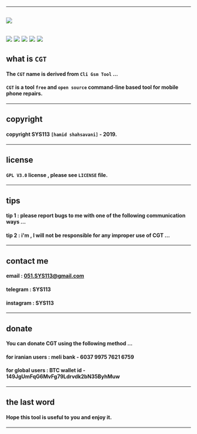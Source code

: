 ------------------------------------------------------------------------------------------------------------------
![](https://github.com/sys113/CliGsmTool/raw/master/CGT.png)
------------------------------------------------------------------------------------------------------------------
![](https://img.shields.io/github/stars/SYS113/CGT.svg)
![](https://img.shields.io/github/forks/SYS113/CGT.svg)
![](https://img.shields.io/github/tag/SYS113/CGT.svg)
![](https://img.shields.io/github/release/SYS113/CGT.svg)
![](https://img.shields.io/github/issues/SYS113/CGT.svg)
------------------------------------------------------------------------------------------------------------------
## what is `CGT`

#### The `CGT` name is derived from `Cli Gsm Tool` ...

#### `CGT` is a tool `free` and ```open source``` command-line based tool for mobile phone repairs.
------------------------------------------------------------------------------------------------------------------
## copyright 

#### copyright SYS113 `[hamid shahsavani]` - 2019.
------------------------------------------------------------------------------------------------------------------
## license 

#### `GPL V3.0` license , please see `LICENSE` file.
------------------------------------------------------------------------------------------------------------------
## tips 

#### tip 1 : please report bugs to me with one of the following communication ways ...
#### tip 2 : i'm , I will not be responsible for any improper use of CGT ...
------------------------------------------------------------------------------------------------------------------
## contact me 

#### email      : 051.SYS113@gmail.com
#### telegram   : SYS113
#### instagram  : SYS113
------------------------------------------------------------------------------------------------------------------
## donate 

#### You can donate CGT using the following method ...

#### for iranian users :   meli bank   - 6037 9975 7621 6759
#### for global  users : BTC wallet id - 149JgUmFqG6MvFg79Ldrvdk2bN35ByhMuw
-------------------------------------------------------------------------------------------------------------------
## the last word 

####          Hope this tool is useful to you and enjoy it.
-------------------------------------------------------------------------------------------------------------------
